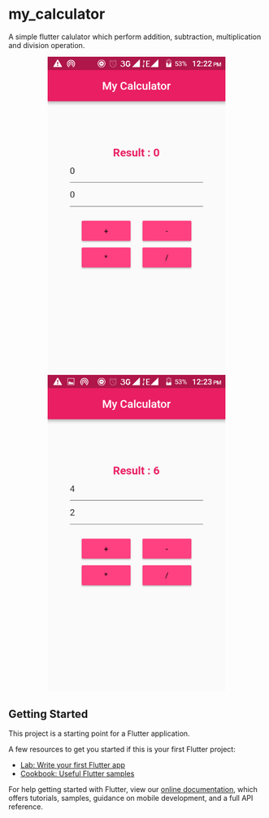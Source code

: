 # my_calculator

A simple flutter calulator which perform addition, subtraction, multiplication and division operation.

<p align="center">
  <img src="https://github.com/Wizpna/my_calculator/blob/master/Screenshot_20181230-122243.png" width="350" title="Screenshot">
  <img src="https://github.com/Wizpna/my_calculator/blob/master/Screenshot_20181230-122320.png" width="350" alt="accessibility text">
</p>


## Getting Started

This project is a starting point for a Flutter application.

A few resources to get you started if this is your first Flutter project:

- [Lab: Write your first Flutter app](https://flutter.io/docs/get-started/codelab)
- [Cookbook: Useful Flutter samples](https://flutter.io/docs/cookbook)

For help getting started with Flutter, view our 
[online documentation](https://flutter.io/docs), which offers tutorials, 
samples, guidance on mobile development, and a full API reference.
